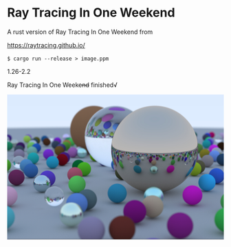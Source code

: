 # Ray Tracing In One Weekend

A rust version of Ray Tracing In One Weekend from

https://raytracing.github.io/

```
$ cargo run --release > image.ppm
```

1.26-2.2

Ray Tracing In One Week~~end~~ finished√

![final scene](image.jpg)
